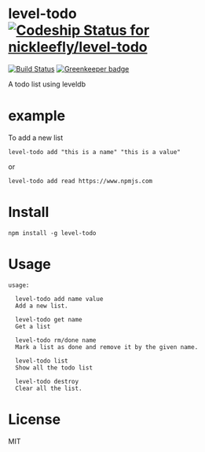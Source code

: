 # level-todo [ ![Codeship Status for nickleefly/level-todo](https://codeship.com/projects/deb71b40-919c-0132-3ac4-76ae55305aa6/status?branch=master)](https://codeship.com/projects/61721)
[![Build Status](https://travis-ci.org/nickleefly/level-todo.svg?branch=master)](https://travis-ci.org/nickleefly/level-todo) [![Greenkeeper badge](https://badges.greenkeeper.io/nickleefly/level-todo.svg)](https://greenkeeper.io/)

A todo list using leveldb

# example

To add a new list

```
level-todo add "this is a name" "this is a value"
```

or

```
level-todo add read https://www.npmjs.com
```

# Install

`npm install -g level-todo`

# Usage

```
usage:

  level-todo add name value
  Add a new list.

  level-todo get name
  Get a list

  level-todo rm/done name
  Mark a list as done and remove it by the given name.

  level-todo list
  Show all the todo list

  level-todo destroy
  Clear all the list.
```
# License

MIT
